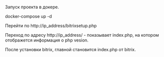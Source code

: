 Запуск проекта в докере.

docker-compose up -d 

Перейти по http://ip_address/bitrixsetup.php

Переход по адресу http://ip_address/ - показывает index.php, на котором отображется информация о php vesion.

После установки bitrix, главной становится index.php от bitrix.
